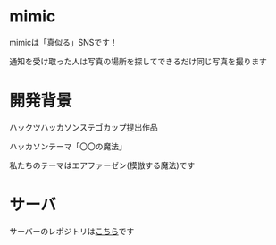# mimic

mimicは「真似る」SNSです！

通知を受け取った人は写真の場所を探してできるだけ同じ写真を撮ります

# 開発背景

ハックツハッカソンステゴカップ提出作品

ハッカソンテーマ「〇〇の魔法」

私たちのテーマはエアファーゼン(模倣する魔法)です

# サーバ

サーバーのレポジトリは[こちら](https://github.com/Tsubasa-2005/mimic-server)です

